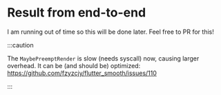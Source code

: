 # Result from end-to-end

I am running out of time so this will be done later. Feel free to PR for this!

:::caution

The `MaybePreemptRender` is slow (needs syscall) now, causing larger overhead. It can be (and should be) optimized: https://github.com/fzyzcjy/flutter_smooth/issues/110

:::
